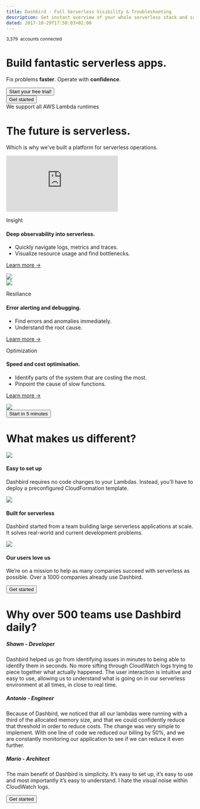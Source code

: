 ```yaml
---
title: Dashbird - Full Serverless Visibility & Troubleshooting
description: Get instant overview of your whole serverless stack and save money by optimising your lambda functions. Health metrics on a powerful dashboard, error alerts through Slack and emails, tracing with AWS X-ray, API Gateway support, live tailing and much more. Sign up for free!
dated: 2017-10-29T17:50:03+02:00
---
```


<div class="container hero">
  <div class="row full-height">
    <div class="col-12 align-self-center">
      <div class="row align-items-center">
        <div class="p-0 col-lg-6 mb-5 hero-info">
          <div>
            <p class="text-center text-lg-left">
              <small>3,379 <img class="aws-small" src="/images/v2/aws-small.svg" alt=""> accounts connected</small>
            </p>
            <h1 class="text-center text-lg-left display-4">Build fantastic serverless apps.</h1>
            <p class="text-center text-lg-left">
              Fix problems <b>faster</b>. Operate with <b>confidence</b>.
            </p>
            <div class="d-none d-lg-block">
              <a href="#register">
                <button class="cta-btn" data-note="Zero code integration">Start your free trial!</button>
              </a>
              <!-- <button>Learn more</button> -->
            </div>
          </div>
        </div>
        <div class="col-lg-6 p-0" align="center">
          <dashbird-graph autoPlay></dashbird-graph>
        </div>
        <div class="mobile-cta-block d-flex justify-content-center container-fluid d-lg-none">
          <a href="#register">
            <button class="cta-btn" data-note="Zero code integration">Get started</button>
          </a>
        </div>
      </div>
    </div>
    <div class="logos mx-auto text-center align-self-end">
      <span>We support all AWS Lambda runtimes</span>
      <img src="/images/v2/logo-python.svg" alt="">
      <img src="/images/v2/logo-java.svg" alt="">
      <img src="/images/v2/logo-c.svg" alt="">
      <img src="/images/v2/logo-node.svg" alt="">
      <img src="/images/v2/logo-go.svg" alt="">
    </div>
  </div>
</div>

<div class="container fluid mb-5 mt-5 video">
  <div class="row">
    <div class="col-12 text-center">
      <h1>The future is serverless.</h1>
      <p>Which is why we've built a platform for serverless operations.</p>
      <iframe src="https://player.vimeo.com/video/336285637?title=0&byline=0&portrait=0" frameborder="0" allow="autoplay; fullscreen" class="video-frame" allowfullscreen></iframe>
    </div>
  </div>
</div>

<div class="container features" >

  <div class="row">
    <div class="col-12 col-md-6 text-center text-md-left align-self-center">
      <p class="subtitle">Insight</p>
      <h4>Deep observability into serverless.</h4>
      <ul>
        <li>Quickly navigate logs, metrics and traces.</li>
        <li>Visualize resource usage and find bottlenecks.</li>
      </ul>
      <p>
        <a href="/features#observability" target="_blank">Learn more →</a>
      </p>
    </div>
    <div class="col-12 col-md-5 ml-auto text-center text-md-right">
      <img class="img-fluid ui-graphic" src="/images/landing-graphics/observability.png">
    </div>
  </div>

  <div class="row">
    <div class="col-12 col-md-5 mr-auto text-center text-md-left">
      <img class="img-fluid ui-graphic" src="/images/landing-graphics/notifications.png">
    </div>
    <div class="col-12 col-md-5 text-center text-md-left align-self-center">
      <p class="subtitle">Resiliance</p>
      <h4 class="subtitle">Error alerting and debugging.</h4>
      <ul>
        <li>Find errors and anomalies immediately.</li>
        <li>Understand the root cause.</li>
      </ul>
      <p>
      <a href="/features#observability" target="_blank">Learn more →</a>
      </p>
    </div>
  </div>

  <div class="row">
    <div class="col-12 col-md-6 align-self-center text-center text-md-left">
      <p class="subtitle">Optimization</p>
      <h4 class="subtitle">Speed and cost optimisation.</h4>
      <ul>
        <li>Identify parts of the system that are costing the most.</li>
        <li>Pinpoint the cause of slow functions.</li>
      </ul>
      <p>
        <a href="/features#observability" target="_blank">Learn more →</a>
      </p>
    </div>
    <div class="col-12 col-md-5 ml-auto text-center text-md-right">
      <img class="img-fluid ui-graphic" src="/images/landing-graphics/cost.png">
    </div>
  </div>

  <div class="row mt-5">
    <div class="col-12 text-center">
      <a href="#register">
        <button class="cta-btn" data-note="Zero code integration">Start in 5 minutes</button>
      </a>
    </div>
  </div>
</div>


<div class="container different">
  <div class="row">
    <div class="col-12 text-center">
      <h1>What makes us different?</h1>
    </div>
  </div>

  <div class="row">
  <div class="col-12 col-md-4 text-center">
    <img src="/images/landing-graphics/icon-check.svg">
    <h4>Easy to set up</h4>
    <p>Dashbird requires no code changes to your Lambdas. Instead, you’ll have to deploy a preconfigured CloudFormation template.</p>
  </div>

  <div class="col-12 col-md-4 text-center">
    <img src="/images/landing-graphics/icon-lambda.svg">
    <h4>Built for serverless</h4>
    <p>Dashbird started from a team building large serverless applications at scale. It solves real-world and current development problems.</p>
  </div>

  <div class="col-12 col-md-4 text-center">
    <img src="/images/landing-graphics/icon-heart.svg">
    <h4>Our users love us</h4>
    <p>We’re on a mission to help as many companies succeed with serverless as possible. Over a 1000 companies already use Dashbird.</p>
  </div>
  </div>

  <div class="row mt-5">
    <div class="col-12 text-center">
      <a href="#register">
        <button class="cta-btn" data-note="Zero code integration">Get started</button>
      </a>
    </div>
  </div>
</div>

<div class="container teams">
  <div class="row pb-4">
    <div class="col-12 text-md-center">
      <h1>Why over 500 teams use Dashbird daily?</h1>
    </div>
  </div>

  <div class="row companies">
    <div class="col-12 col-md-4 text-md-center">
      <h5>Shawn - Developer</h5>
      <p class='collapse' data-toggle="collapse" href="#collapseOne" role="button" aria-expanded="false" aria-controls="collapseOne" id="collapseOne">
       Dashbird helped us go from identifying issues in minutes to being able to identify them in seconds. No more sifting through CloudWatch logs trying to piece together what actually happened. The user interaction is intuitive and easy to use, allowing us to understand what is going on in our serverless environment at all times, in close to real time.
      </p>
    </div>
    <div class="col-12 col-md-4 text-md-center">
      <h5>Antonio - Engineer</h5>
      <p class='collapse' data-toggle="collapse" href="#collapseTwo" role="button" aria-expanded="false" aria-controls="collapseTwo" id="collapseTwo">
      Because of Dashbird, we noticed that all our lambdas were running with a third of the allocated memory size, and that we could confidently reduce that threshold in order to reduce costs. The change was very simple to implement. With one line of code we reduced our billing by 50%, and we are constantly monitoring our application to see if we can reduce it even further.
      </p>
    </div>
    <div class="col-12 col-md-4 text-md-center">
      <h5>Mario - Architect</h5>
      <p class='collapse' data-toggle="collapse" href="#collapseThree" role="button" aria-expanded="false" aria-controls="collapseThree" id="collapseThree">
      The main benefit of Dashbird is simplicity. It’s easy to set up, it’s easy to use and most importantly it’s easy to understand. I hate the visual noise within CloudWatch logs.
      </p>
    </div>
  </div>

  <div class="row mt-5">
    <div class="col-12 text-center">
      <a href="#register">
        <button class="cta-btn" data-note="Zero code integration">Get started</button>
      </a>
    </div>
  </div>
</div>

<script>
	fbq('track', 'ViewContent', {
		content_ids: 'homepage',
  });
  /*var video = document.querySelector('#preview-video')
  video.currentTime = 10
  video.playbackRate = 5

  video.addEventListener('fullscreenchange', function(ev) {
    if (!window.screenTop && !window.screenY) {
      video.currentTime = 0
      video.playbackRate = 1
      video.muted = false
    } else {
      video.playbackRate = 5
      video.muted = true
    }
  });*/

  function openFullscreen() {
    if (video.requestFullscreen) {
      video.requestFullscreen();
    } else if (video.mozRequestFullScreen) { /* Firefox */
      video.mozRequestFullScreen();
    } else if (video.webkitRequestFullscreen) { /* Chrome, Safari & Opera */
      video.webkitRequestFullscreen();
    } else if (video.msRequestFullscreen) { /* IE/Edge */
      video.msRequestFullscreen();
    }
  }
</script>
